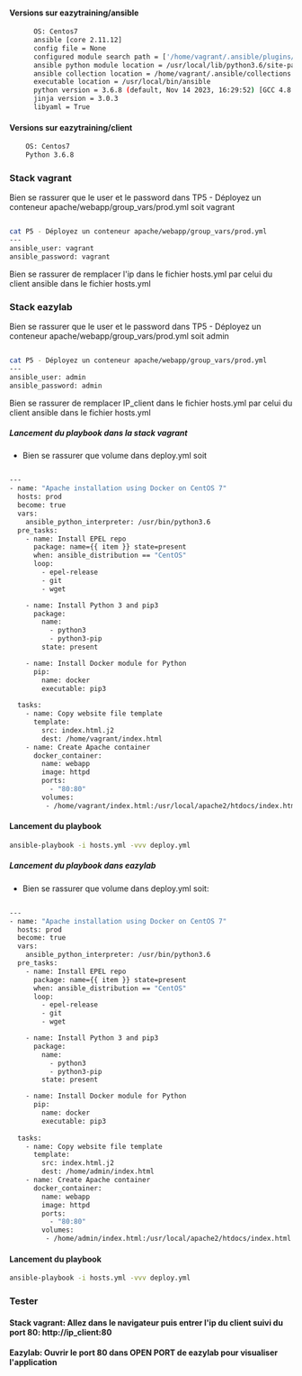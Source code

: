 #### Versions sur eazytraining/ansible
```bash
      OS: Centos7
      ansible [core 2.11.12]
      config file = None
      configured module search path = ['/home/vagrant/.ansible/plugins/modules', '/usr/share/ansible/plugins/modules']
      ansible python module location = /usr/local/lib/python3.6/site-packages/ansible
      ansible collection location = /home/vagrant/.ansible/collections:/usr/share/ansible/collections
      executable location = /usr/local/bin/ansible
      python version = 3.6.8 (default, Nov 14 2023, 16:29:52) [GCC 4.8.5 20150623 (Red Hat 4.8.5-44)]
      jinja version = 3.0.3
      libyaml = True
```
  
#### Versions sur eazytraining/client
```bash
    OS: Centos7
    Python 3.6.8
```

### Stack vagrant

Bien se rassurer que le user et le password dans TP5 - Déployez un conteneur apache/webapp/group_vars/prod.yml soit vagrant

```bash

cat P5 - Déployez un conteneur apache/webapp/group_vars/prod.yml
---
ansible_user: vagrant
ansible_password: vagrant
```
Bien se rassurer de remplacer l'ip dans le fichier hosts.yml par celui du client ansible dans le fichier hosts.yml

### Stack eazylab

Bien se rassurer que le user et le password dans TP5 - Déployez un conteneur apache/webapp/group_vars/prod.yml soit admin

```bash

cat P5 - Déployez un conteneur apache/webapp/group_vars/prod.yml
---
ansible_user: admin
ansible_password: admin
```
Bien se rassurer de remplacer IP_client dans le fichier hosts.yml par celui du client ansible dans le fichier hosts.yml

#####  Lancement du playbook dans la stack vagrant

- Bien se rassurer que volume dans deploy.yml soit

```bash

---
- name: "Apache installation using Docker on CentOS 7"
  hosts: prod
  become: true
  vars:
    ansible_python_interpreter: /usr/bin/python3.6
  pre_tasks:
    - name: Install EPEL repo
      package: name={{ item }} state=present
      when: ansible_distribution == "CentOS"
      loop:
        - epel-release
        - git
        - wget

    - name: Install Python 3 and pip3
      package:
        name:
          - python3
          - python3-pip
        state: present

    - name: Install Docker module for Python
      pip:
        name: docker
        executable: pip3
        
  tasks:
    - name: Copy website file template
      template:
        src: index.html.j2
        dest: /home/vagrant/index.html
    - name: Create Apache container
      docker_container:
        name: webapp
        image: httpd
        ports:
          - "80:80"
        volumes: 
         - /home/vagrant/index.html:/usr/local/apache2/htdocs/index.html

```
#### Lancement du playbook

```bash
ansible-playbook -i hosts.yml -vvv deploy.yml
```

#####  Lancement du playbook dans eazylab

- Bien se rassurer que volume dans deploy.yml soit:

```bash

---
- name: "Apache installation using Docker on CentOS 7"
  hosts: prod
  become: true
  vars:
    ansible_python_interpreter: /usr/bin/python3.6
  pre_tasks:
    - name: Install EPEL repo
      package: name={{ item }} state=present
      when: ansible_distribution == "CentOS"
      loop:
        - epel-release
        - git
        - wget

    - name: Install Python 3 and pip3
      package:
        name:
          - python3
          - python3-pip
        state: present

    - name: Install Docker module for Python
      pip:
        name: docker
        executable: pip3
        
  tasks:
    - name: Copy website file template
      template:
        src: index.html.j2
        dest: /home/admin/index.html
    - name: Create Apache container
      docker_container:
        name: webapp
        image: httpd
        ports:
          - "80:80"
        volumes: 
         - /home/admin/index.html:/usr/local/apache2/htdocs/index.html

```
#### Lancement du playbook 

```bash
ansible-playbook -i hosts.yml -vvv deploy.yml
```
### Tester

#### Stack vagrant: Allez dans le navigateur puis entrer l'ip du client suivi du port 80: http://ip_client:80
#### Eazylab: Ouvrir le port 80 dans OPEN PORT de eazylab pour visualiser l'application
